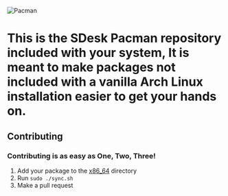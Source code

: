 ![Pacman](https://github.com/SteveStudios/sdesk-pacman/assets/90519370/417c6b1d-1842-4f67-9aa4-b51cfee8690d)
# This is the SDesk Pacman repository included with your system, It is meant to make packages not included with a vanilla Arch Linux installation easier to get your hands on.

## Contributing
### Contributing is as easy as One, Two, Three!
1. Add your package to the [x86_64](https://github.com/SteveStudios/sdesk-pacman/tree/main/x86_64) directory
2. Run `sudo ./sync.sh`
3. Make a pull request
